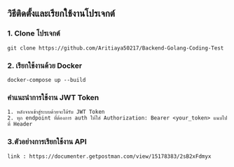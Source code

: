 ## วิธีติดตั้งและเรียกใช้งานโปรเจกต์
### 1. Clone โปรเจกต์
    git clone https://github.com/Aritiaya50217/Backend-Golang-Coding-Test

### 2. เรียกใช้งานด้วย Docker
    docker-compose up --build

### คำแนะนำการใช้งาน JWT Token
    1. หลังจากเข้าสู่ระบบด้วยจะได้รับ JWT Token
    2. ทุก endpoint ที่ต้องการ auth ให้ใส่ Authorization: Bearer <your_token> แนบไปที่ Header

### 3.ตัวอย่างการเรียกใช้งาน API
    link : https://documenter.getpostman.com/view/15178383/2sB2xFdmyx

